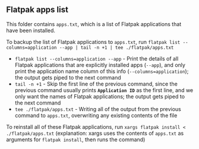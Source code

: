 ## Flatpak apps list

This folder contains `apps.txt`, which is a list of Flatpak applications that have been installed.

To backup the list of Flatpak applications to `apps.txt`, run `flatpak list --columns=application --app | tail -n +1 | tee ./flatpak/apps.txt`
- `flatpak list --columns=application --app` - Print the details of all Flatpak applications that are explicitly installed apps (`--app`), and only print the application name column of this info (`--columns=application`); the output gets piped to the next command
- `tail -n +1` - Skip the first line of the previous command, since the previous command usually prints **`Application ID`** as the first line, and we only want the names of Flatpak applications; the output gets piped to the next command
- `tee ./flatpak/apps.txt` - Writing all of the output from the previous command to `apps.txt`, overwriting any existing contents of the file

To reinstall all of these Flatpak applications, run `xargs flatpak install < ./flatpak/apps.txt` (explanation: xargs uses the contents of `apps.txt` as arguments for `flatpak install`, then runs the command)